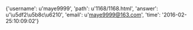 {'username': u'maye9999', 'path': u'1168/1168.html', 'answer': u'\u5df2\u5b8c\u6210', 'email': u'maye9999@163.com', 'time': '2016-02-25:10:09:02'}